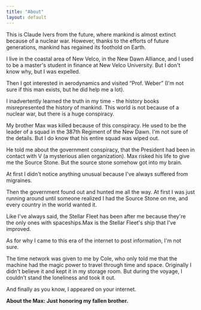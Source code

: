 ```yaml
---
title: "About"
layout: default
---
```


This is Claude Ivers from the future, where mankind is almost extinct because of a nuclear war. However, thanks to the efforts of future generations, mankind has regained its foothold on Earth.

I live in the coastal area of New Velco, in the New Dawn Alliance, and I used to be a master's student in finance at New Velco University. But I don't know why, but I was expelled.

Then I got interested in aerodynamics and visited “Prof. Weber” (I'm not sure if this man exists, but he did help me a lot).

I inadvertently learned the truth in my time - the history books misrepresented the history of mankind. This world is not because of a nuclear war, but there is a huge conspiracy.

My brother Max was killed because of this conspiracy. He used to be the leader of a squad in the 387th Regiment of the New Dawn. I'm not sure of the details. But I do know that his entire squad was wiped out.

He told me about the government conspiracy, that the President had been in contact with V (a mysterious alien organization). Max risked his life to give me the Source Stone. But the source stone somehow got into my brain.

At first I didn't notice anything unusual because I've always suffered from migraines.

Then the government found out and hunted me all the way. At first I was just running around until someone realized I had the Source Stone on me, and every country in the world wanted it.

Like I've always said, the Stellar Fleet has been after me because they're the only ones with spaceships.Max is the Stellar Fleet's ship that I've improved.

As for why I came to this era of the internet to post information, I'm not sure.

The time network was given to me by Cole, who only told me that the machine had the magic power to travel through time and space. Originally I didn't believe it and kept it in my storage room. But during the voyage, I couldn't stand the loneliness and took it out.

And finally as you know, I appeared on your internet.

**About the Max: Just honoring my fallen brother.**
